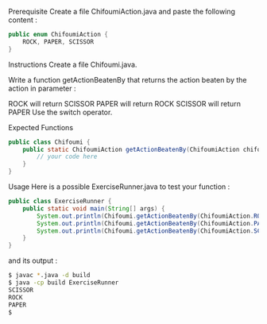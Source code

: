 Prerequisite
Create a file ChifoumiAction.java and paste the following content :

```java
public enum ChifoumiAction {
    ROCK, PAPER, SCISSOR
}
```
Instructions
Create a file Chifoumi.java.

Write a function getActionBeatenBy that returns the action beaten by the action in parameter :

ROCK will return SCISSOR
PAPER will return ROCK
SCISSOR will return PAPER
Use the switch operator.

Expected Functions
```java
public class Chifoumi {
    public static ChifoumiAction getActionBeatenBy(ChifoumiAction chifoumiAction) {
        // your code here
    }
}
```
Usage
Here is a possible ExerciseRunner.java to test your function :
```java
public class ExerciseRunner {
    public static void main(String[] args) {
        System.out.println(Chifoumi.getActionBeatenBy(ChifoumiAction.ROCK));
        System.out.println(Chifoumi.getActionBeatenBy(ChifoumiAction.PAPER));
        System.out.println(Chifoumi.getActionBeatenBy(ChifoumiAction.SCISSOR));
    }
}
```
and its output :

```bash
$ javac *.java -d build
$ java -cp build ExerciseRunner 
SCISSOR
ROCK
PAPER
$ 
```